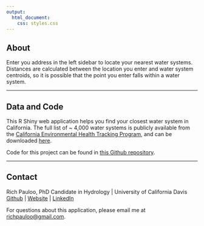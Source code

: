 ```yaml
---
output:
  html_document:
    css: styles.css
---
```


## About

Enter you address in the left sidebar to locate your nearest water systems. Distances are calculated between the location you enter and water system centroids, so it is possible that the point you enter falls within a water system.

***  

## Data and Code

This R Shiny web application helps you find your closest water system in California. The full list of ~ 4,000 water systems is publicly available from the [California Environmental Health Tracking Program](http://www.phi.org/focus-areas/?program=california-environmental-health-tracking-network-program), and can be downloaded [here](http://cehtp.org/water/).

Code for this project can be found in [this Github repository](https://github.com/richpauloo/find_my_water_center).

***

## Contact 
Rich Pauloo, PhD Candidate in Hydrology | University of California Davis <br/>
[Github](http://github.com/richpauloo) | [Website](https://richpauloo.github.io) | [LinkedIn](https://www.linkedin.com/in/rpauloo)

For questions about this application, please email me at richpauloo@gmail.com.
